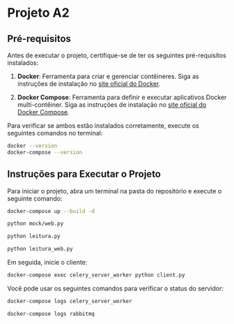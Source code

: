 # Projeto A2

## Pré-requisitos

Antes de executar o projeto, certifique-se de ter os seguintes pré-requisitos instalados:

1. **Docker**: Ferramenta para criar e gerenciar contêineres. Siga as instruções de instalação no [site oficial do Docker](https://docs.docker.com/get-docker/).

2. **Docker Compose**: Ferramenta para definir e executar aplicativos Docker multi-contêiner. Siga as instruções de instalação no [site oficial do Docker Compose](https://docs.docker.com/compose/install/).

Para verificar se ambos estão instalados corretamente, execute os seguintes comandos no terminal:

```bash
docker --version
docker-compose --version
```

## Instruções para Executar o Projeto

Para iniciar o projeto, abra um terminal na pasta do repositório e execute o seguinte comando:

```bash
docker-compose up --build -d
```

```bash
python mock/web.py

python leitura.py

python leitura_web.py

```

Em seguida, inicie o cliente:

```bash
docker-compose exec celery_server_worker python client.py
```

Você pode usar os seguintes comandos para verificar o status do servidor:

```bash
docker-compose logs celery_server_worker
```

```bash
docker-compose logs rabbitmq
```
